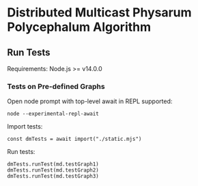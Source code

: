 # Distributed Multicast Physarum Polycephalum Algorithm

## Run Tests
Requirements: Node.js >= v14.0.0 
### Tests on Pre-defined Graphs
Open node prompt with top-level await in REPL supported:
```
node --experimental-repl-await
```
Import tests:
```
const dmTests = await import("./static.mjs")
```
Run tests:
```
dmTests.runTest(md.testGraph1)
dmTests.runTest(md.testGraph2)
dmTests.runTest(md.testGraph3)
```
